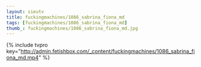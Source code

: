 ```yaml
--- 
layout: sieutv
title: fuckingmachines/1086_sabrina_fiona_md
tags: [fuckingmachines/1086_sabrina_fiona_md]
thumb_: fuckingmachines/1086_sabrina_fiona_md.jpg
---
```

{% include tvpro key="http://admin.fetishbox.com/_content/fuckingmachines/1086_sabrina_fiona_md.mp4" %} 
